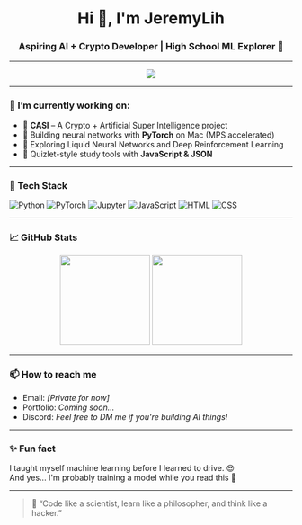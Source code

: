 <h1 align="center">Hi 👋, I'm JeremyLih</h1>
<h3 align="center">Aspiring AI + Crypto Developer | High School ML Explorer 🧠</h3>

---

<p align="center">
  <img src="https://readme-typing-svg.herokuapp.com?font=Fira+Code&duration=3000&pause=1000&color=09F7F7&width=435&lines=I+build+Crypto+AI+projects+%F0%9F%A4%96;Learning+ML+since+Grade+10+%F0%9F%A7%A0;Loves+math%2C+physics%2C+and+cats+%F0%9F%90%B1" />
</p>

---

### 🔭 I’m currently working on:
- 🤖 **CASI** – A Crypto + Artificial Super Intelligence project  
- 🧠 Building neural networks with **PyTorch** on Mac (MPS accelerated)  
- 🧪 Exploring Liquid Neural Networks and Deep Reinforcement Learning  
- 🧩 Quizlet-style study tools with **JavaScript & JSON**

---

### 🚀 Tech Stack

![Python](https://img.shields.io/badge/-Python-333?style=flat-square&logo=python)
![PyTorch](https://img.shields.io/badge/-PyTorch-EE4C2C?style=flat-square&logo=pytorch&logoColor=white)
![Jupyter](https://img.shields.io/badge/-Jupyter-F37626?style=flat-square&logo=jupyter)
![JavaScript](https://img.shields.io/badge/-JavaScript-F7DF1E?style=flat-square&logo=javascript&logoColor=black)
![HTML](https://img.shields.io/badge/-HTML5-E34F26?style=flat-square&logo=html5&logoColor=white)
![CSS](https://img.shields.io/badge/-CSS3-1572B6?style=flat-square&logo=css3)

---

### 📈 GitHub Stats

<p align="center">
  <img src="https://github-readme-stats.vercel.app/api?username=JeremyLih&show_icons=true&theme=radical" height="160" />
  <img src="https://github-readme-stats.vercel.app/api/top-langs/?username=JeremyLih&layout=compact&theme=radical" height="160" />
</p>

---

### 📫 How to reach me

<!-- 可以替换成你愿意公开的联系方式 -->
- Email: *[Private for now]*  
- Portfolio: *Coming soon...*  
- Discord: *Feel free to DM me if you're building AI things!*

---

### ✨ Fun fact

I taught myself machine learning before I learned to drive. 😎  
And yes... I'm probably training a model while you read this 🧠

---

> 💬 “Code like a scientist, learn like a philosopher, and think like a hacker.”  
